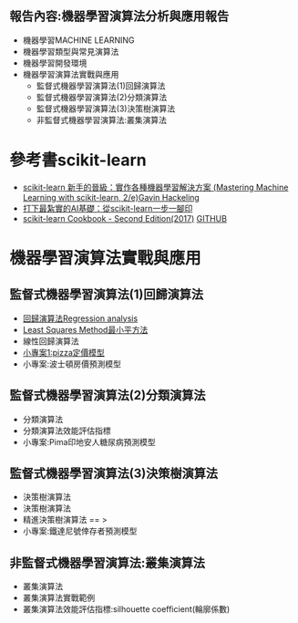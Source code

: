 ## 報告內容:機器學習演算法分析與應用報告
- 機器學習MACHINE LEARNING 
- 機器學習類型與常見演算法
- 機器學習開發環境
- 機器學習演算法實戰與應用
  - 監督式機器學習演算法(1)回歸演算法
  - 監督式機器學習演算法(2)分類演算法
  - 監督式機器學習演算法(3)決策樹演算法
  - 非監督式機器學習演算法:叢集演算法
# 參考書scikit-learn
- [scikit-learn 新手的晉級：實作各種機器學習解決方案 (Mastering Machine Learning with scikit-learn, 2/e)Gavin Hackeling](https://www.tenlong.com.tw/products/9789864344840)
- [打下最紮實的AI基礎：從scikit-learn一步一腳印](https://www.books.com.tw/products/0010816766?sloc=main)
- [scikit-learn Cookbook - Second Edition(2017)](https://www.packtpub.com/product/scikit-learn-cookbook-second-edition/9781787286382) [GITHUB](https://github.com/packtpublishing/scikit-learn-cookbook-second-edition)


# 機器學習演算法實戰與應用
## 監督式機器學習演算法(1)回歸演算法
- [回歸演算法Regression analysis](https://en.wikipedia.org/wiki/Regression_analysis)
- [Least Squares Method最小平方法](https://en.wikipedia.org/wiki/Least_squares)
- 線性回歸演算法
- [小專案1:pizza定價模型](https://github.com/PacktPublishing/Mastering-Machine-Learning-with-scikit-learn-Second-Edition/tree/master/chapter02)
- 小專案:波士頓房價預測模型
## 監督式機器學習演算法(2)分類演算法
- 分類演算法
- 分類演算法效能評估指標
- 小專案:Pima印地安人糖尿病預測模型
## 監督式機器學習演算法(3)決策樹演算法
- 決策樹演算法
- 決策樹演算法
- 精進決策樹演算法 == >
- 小專案:鐵達尼號倖存者預測模型
## 非監督式機器學習演算法:叢集演算法
- 叢集演算法
- 叢集演算法實戰範例
- 叢集演算法效能評估指標:silhouette coefficient(輪廓係數)

